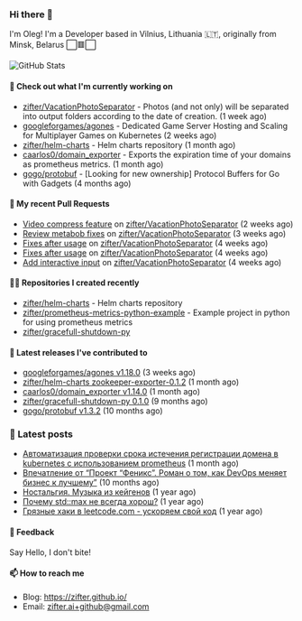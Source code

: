 ### Hi there 👋

I'm Oleg! I'm a Developer based in Vilnius, Lithuania 🇱🇹, originally from Minsk, Belarus ⬜🟥⬜

![GitHub Stats](https://github-readme-stats.vercel.app/api?username=zifter&count_private=true&theme=tokyonight&show_icons=true)

#### 👷 Check out what I'm currently working on

- [zifter/VacationPhotoSeparator](https://github.com/zifter/VacationPhotoSeparator) - Photos (and not only) will be separated into output folders according to the date of creation. (1 week ago)
- [googleforgames/agones](https://github.com/googleforgames/agones) - Dedicated Game Server Hosting and Scaling for Multiplayer Games on Kubernetes (2 weeks ago)
- [zifter/helm-charts](https://github.com/zifter/helm-charts) - Helm charts repository (1 month ago)
- [caarlos0/domain_exporter](https://github.com/caarlos0/domain_exporter) - Exports the expiration time of your domains as prometheus metrics. (1 month ago)
- [gogo/protobuf](https://github.com/gogo/protobuf) - [Looking for new ownership] Protocol Buffers for Go with Gadgets (4 months ago)

#### 🔨 My recent Pull Requests

- [Video compress feature](https://github.com/zifter/VacationPhotoSeparator/pull/10) on [zifter/VacationPhotoSeparator](https://github.com/zifter/VacationPhotoSeparator) (2 weeks ago)
- [Review metabob fixes](https://github.com/zifter/VacationPhotoSeparator/pull/9) on [zifter/VacationPhotoSeparator](https://github.com/zifter/VacationPhotoSeparator) (3 weeks ago)
- [Fixes after usage](https://github.com/zifter/VacationPhotoSeparator/pull/8) on [zifter/VacationPhotoSeparator](https://github.com/zifter/VacationPhotoSeparator) (4 weeks ago)
- [Fixes after usage](https://github.com/zifter/VacationPhotoSeparator/pull/7) on [zifter/VacationPhotoSeparator](https://github.com/zifter/VacationPhotoSeparator) (4 weeks ago)
- [Add interactive input](https://github.com/zifter/VacationPhotoSeparator/pull/6) on [zifter/VacationPhotoSeparator](https://github.com/zifter/VacationPhotoSeparator) (4 weeks ago)

#### 👨‍💻 Repositories I created recently
- [zifter/helm-charts](https://github.com/zifter/helm-charts) - Helm charts repository
- [zifter/prometheus-metrics-python-example](https://github.com/zifter/prometheus-metrics-python-example) - Example project in python for using prometheus metrics
- [zifter/gracefull-shutdown-py](https://github.com/zifter/gracefull-shutdown-py)

#### 🚀 Latest releases I've contributed to
- [googleforgames/agones v1.18.0](https://github.com/googleforgames/agones/releases/tag/v1.18.0) (3 weeks ago)
- [zifter/helm-charts zookeeper-exporter-0.1.2](https://github.com/zifter/helm-charts/releases/tag/zookeeper-exporter-0.1.2) (1 month ago)
- [caarlos0/domain_exporter v1.14.0](https://github.com/caarlos0/domain_exporter/releases/tag/v1.14.0) (1 month ago)
- [zifter/gracefull-shutdown-py 0.1.0](https://github.com/zifter/gracefull-shutdown-py/releases/tag/0.1.0) (9 months ago)
- [gogo/protobuf v1.3.2](https://github.com/gogo/protobuf/releases/tag/v1.3.2) (10 months ago)

### 📄 Latest posts
- [Автоматизация проверки срока истечения регистрации домена в kubernetes с использованием prometheus](https://zifter.github.io/devops/2021/09/12/domain-expiration-prometheus-exporter.html) (1 month ago)
- [Впечатление от “Проект “Феникс”. Роман о том, как DevOps меняет бизнес к лучшему”](https://zifter.github.io/offtopic/2021/01/09/fenix-book-review.html) (10 months ago)
- [Ностальгия. Музыка из кейгенов](https://zifter.github.io/offtopic/2020/10/28/patch-music-nostalgia.html) (1 year ago)
- [Почему std::max не всегда хорош?](https://zifter.github.io/programming/2020/09/16/max-disassemble.html) (1 year ago)
- [Грязные хаки в leetcode.com - ускоряем свой код](https://zifter.github.io/programming/2020/09/06/leetcode-hack.html) (1 year ago)

#### 💬 Feedback

Say Hello, I don't bite!

#### 📫 How to reach me

- Blog: https://zifter.github.io/
- Email: zifter.ai+github@gmail.com
